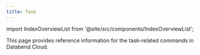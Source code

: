 ```yaml
---
title: Task
---
```

import IndexOverviewList from '@site/src/components/IndexOverviewList';

This page provides reference information for the task-related commands in Databend Cloud.

<IndexOverviewList />

